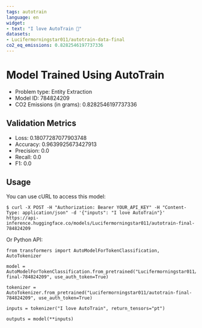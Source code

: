```yaml
---
tags: autotrain
language: en
widget:
- text: "I love AutoTrain 🤗"
datasets:
- Lucifermorningstar011/autotrain-data-final
co2_eq_emissions: 0.8282546197737336
---
```


# Model Trained Using AutoTrain

- Problem type: Entity Extraction
- Model ID: 784824209
- CO2 Emissions (in grams): 0.8282546197737336

## Validation Metrics

- Loss: 0.18077287077903748
- Accuracy: 0.9639925673427913
- Precision: 0.0
- Recall: 0.0
- F1: 0.0

## Usage

You can use cURL to access this model:

```
$ curl -X POST -H "Authorization: Bearer YOUR_API_KEY" -H "Content-Type: application/json" -d '{"inputs": "I love AutoTrain"}' https://api-inference.huggingface.co/models/Lucifermorningstar011/autotrain-final-784824209
```

Or Python API:

```
from transformers import AutoModelForTokenClassification, AutoTokenizer

model = AutoModelForTokenClassification.from_pretrained("Lucifermorningstar011/autotrain-final-784824209", use_auth_token=True)

tokenizer = AutoTokenizer.from_pretrained("Lucifermorningstar011/autotrain-final-784824209", use_auth_token=True)

inputs = tokenizer("I love AutoTrain", return_tensors="pt")

outputs = model(**inputs)
```